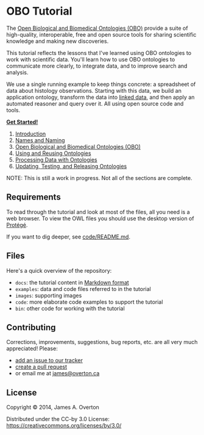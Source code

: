 # OBO Tutorial

The [Open Biological and Biomedical Ontologies (OBO)](http://obofoundry.org) provide a suite of high-quality, interoperable, free and open source tools for  sharing scientific knowledge and making new discoveries.

This tutorial reflects the lessons that I've learned using OBO ontologies to work with scientific data. You'll learn how to use OBO ontologies to communicate more clearly, to integrate data, and to improve search and analysis.

We use a single running example to keep things concrete: a spreadsheet of data about histology observations. Starting with this data, we build an application ontology, transform the data into [linked data](http://www.w3.org/standards/semanticweb/data), and then apply an automated reasoner and query over it. All using open source code and tools.

[**Get Started!**](https://github.com/jamesaoverton/obo-tutorial/blob/master/docs/introduction.md)

1. [Introduction](https://github.com/jamesaoverton/obo-tutorial/blob/master/docs/introduction.md)
2. [Names and Naming](https://github.com/jamesaoverton/obo-tutorial/blob/master/docs/names.md)
3. [Open Biological and Biomedical Ontologies (OBO)](https://github.com/jamesaoverton/obo-tutorial/blob/master/docs/obo.md)
4. [Using and Reusing Ontologies](https://github.com/jamesaoverton/obo-tutorial/blob/master/docs/using-and-reusing.md)
5. [Processing Data with Ontologies](https://github.com/jamesaoverton/obo-tutorial/blob/master/docs/processing-data.md)
6. [Updating, Testing, and Releasing Ontologies](https://github.com/jamesaoverton/obo-tutorial/blob/master/docs/ontology-development.md)

NOTE: This is still a work in progress. Not all of the sections are complete.


## Requirements

To read through the tutorial and look at most of the files, all you need is a web browser. To view the OWL files you should use the desktop version of [Protégé](http://protege.stanford.edu).

If you want to dig deeper, see [code/README.md](https://github.com/jamesaoverton/obo-tutorial/blob/master/code/README.md).


## Files

Here's a quick overview of the repository:

- `docs`: the tutorial content in [Markdown format](https://help.github.com/articles/github-flavored-markdown)
- `examples`: data and code files referred to in the tutorial
- `images`: supporting images
- `code`: more elaborate code examples to support the tutorial
- `bin`: other code for working with the tutorial


## Contributing

Corrections, improvements, suggestions, bug reports, etc. are all very much appreciated! Please:

- [add an issue to our tracker](https://github.com/jamesaoverton/obo-tutorial/issues)
- [create a pull request](https://github.com/jamesaoverton/obo-tutorial/pulls)
- or email me at [james@overton.ca](mailto:james@overton.ca)


## License

Copyright © 2014, James A. Overton

Distributed under the CC-by 3.0 License: <https://creativecommons.org/licenses/by/3.0/>


